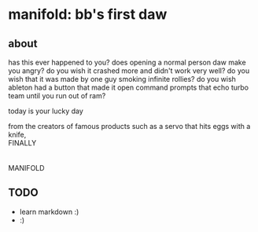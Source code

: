 # manifold: bb's first daw

## about
has this ever happened to you? does opening a normal person daw make you angry? do you wish it crashed more and didn't work very well? do you wish that it was made by one guy smoking infinite rollies? do you wish ableton had a button that made it open command prompts that echo turbo team until you run out of ram?  

today is your lucky day 

from the creators of famous products such as a servo that hits eggs with a knife, <br>
FINALLY <br><br><br>MANIFOLD

## TODO 
- <!p> learn markdown :) 
- :)
